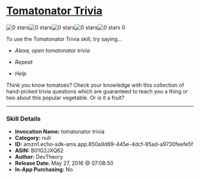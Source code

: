 # [Tomatonator Trivia](http://alexa.amazon.com/#skills/amzn1.echo-sdk-ams.app.850a9d89-445e-4dcf-95ad-a9730feefe5f)
![0 stars](../../images/ic_star_border_black_18dp_1x.png)![0 stars](../../images/ic_star_border_black_18dp_1x.png)![0 stars](../../images/ic_star_border_black_18dp_1x.png)![0 stars](../../images/ic_star_border_black_18dp_1x.png)![0 stars](../../images/ic_star_border_black_18dp_1x.png) 0

To use the Tomatonator Trivia skill, try saying...

* *Alexa, open tomatonator trivia*

* *Repeat*

* *Help*

Think you know tomatoes? Check your knowledge with this collection of hand-picked trivia questions which are guaranteed to teach you a thing or two about this popular vegetable. Or is it a fruit?

***

### Skill Details

* **Invocation Name:** tomatonator trivia
* **Category:** null
* **ID:** amzn1.echo-sdk-ams.app.850a9d89-445e-4dcf-95ad-a9730feefe5f
* **ASIN:** B01G2JXQ62
* **Author:** DevTheory
* **Release Date:** May 27, 2016 @ 07:08:50
* **In-App Purchasing:** No
